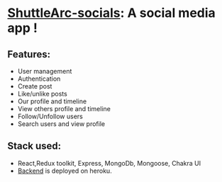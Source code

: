 # [ShuttleArc-socials](https://shuttlearc-socials.netlify.app/): A social media app !

## Features:
* User management
* Authentication
* Create post
* Like/unlike posts
* Our profile and timeline
* View others profile and timeline
* Follow/Unfollow users
* Search users and view profile

## Stack used:
* React,Redux toolkit, Express, MongoDb, Mongoose, Chakra UI
* [Backend](https://github.com/DanishOnGit/Ecomm-backend/tree/sm-development/) is deployed on heroku.

